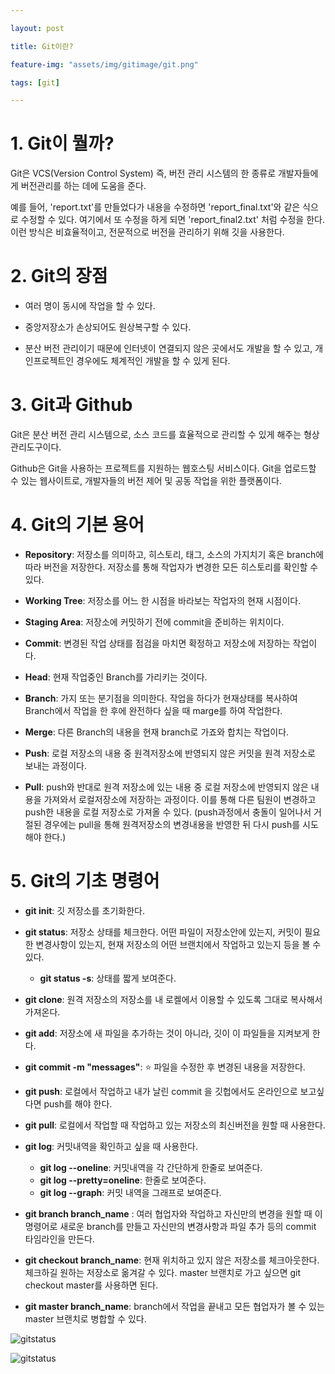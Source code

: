```yaml
---

layout: post

title: Git이란? 

feature-img: "assets/img/gitimage/git.png"

tags: [git]

---
```


# 1. Git이 뭘까? 

Git은 VCS(Version Control System) 즉, 버전 관리 시스템의 한 종류로 개발자들에게 버전관리를 하는 데에 도움을 준다. 

예를 들어, 'report.txt'를 만들었다가 내용을 수정하면 'report_final.txt'와 같은 식으로 수정할 수 있다. 여기에서 또 수정을 하게 되면 'report_final2.txt' 처럼 수정을 한다. 이런 방식은 비효율적이고, 전문적으로 버전을 관리하기 위해  깃을 사용한다. 



# 2. Git의 장점

- 여러 명이 동시에 작업을 할 수 있다. 

- 중앙저장소가 손상되어도 원상복구할 수 있다. 
- 분산 버전 관리이기 때문에 인터넷이 연결되지 않은 곳에서도 개발을 할 수 있고, 개인프로젝트인 경우에도 체계적인 개발을 할 수 있게 된다. 



# 3. Git과 Github

Git은 분산 버전 관리 시스템으로, 소스 코드를 효율적으로 관리할 수 있게 해주는 형상관리도구이다. 

Github은 Git을 사용하는 프로젝트를 지원하는 웹호스팅 서비스이다. Git을 업로드할 수 있는 웹사이트로, 개발자들의 버전 제어 및 공동 작업을 위한 플랫폼이다. 



# 4. Git의 기본 용어

- __Repository__: 저장소를 의미하고, 히스토리, 태그, 소스의 가지치기 혹은 branch에 따라 버전을 저장한다. 저장소를 통해 작업자가 변경한 모든 히스토리를 확인할 수 있다. 
- __Working Tree__: 저장소를 어느 한 시점을 바라보는 작업자의 현재 시점이다. 
- __Staging Area__: 저장소에 커밋하기 전에 commit을 준비하는 위치이다. 
- __Commit__: 변경된 작업 상태를 점검을 마치면 확정하고 저장소에 저장하는 작업이다. 
- __Head__: 현재 작업중인 Branch를 가리키는 것이다. 
- __Branch__: 가지 또는 분기점을 의미한다. 작업을 하다가 현재상태를 복사하여 Branch에서 작업을 한 후에 완전하다 싶을 때 marge를 하여 작업한다. 

- __Merge__: 다른 Branch의 내용을 현재 branch로 가죠와 합치는 작업이다. 

- __Push__: 로컬 저장소의 내용 중 원격저장소에 반영되지 않은 커밋을 원격 저장소로 보내는 과정이다. 
- __Pull__: push와 반대로 원격 저장소에 있는 내용 중 로컬 저장소에 반영되지 않은 내용을 가져와서 로컬저장소에 저장하는 과정이다. 이를 통해 다른 팀원이 변경하고 push한 내용을 로컬 저장소로 가져올 수 있다. (push과정에서 충돌이 일어나서 거절된 경우에는 pull을 통해 원격저장소의 변경내용을 반영한 뒤 다시 push를 시도해야 한다.)



# 5. Git의 기초 명령어

- __git init__: 깃 저장소를 초기화한다.
- __git status__: 저장소 상태를 체크한다. 어떤 파일이 저장소안에 있는지, 커밋이 필요한 변경사항이 있는지, 현재 저장소의 어떤 브랜치에서 작업하고 있는지 등을 볼 수 있다. 
  - __git status -s__: 상태를 짧게 보여준다. 

- __git clone__: 원격 저장소의 저장소를 내 로켈에서 이용할 수 있도록 그대로 복사해서 가져온다. 
- __git add__: 저장소에 새 파일을 추가하는 것이 아니라, 깃이 이 파일들을 지켜보게 한다. 
- __git commit -m "messages"__: :star: 파일을 수정한 후 변경된 내용을 저장한다. 
- __git push__: 로컬에서 작업하고 내가 날린 commit 을 깃헙에서도 온라인으로 보고싶다면 push를 해야 한다. 
- __git pull__: 로컬에서 작업할 때 작업하고 있는 저장소의 최신버전을 원할 때 사용한다. 

- __git log__: 커밋내역을 확인하고 싶을 때 사용한다. 
  - __git log --oneline__: 커밋내역을 각 간단하게 한줄로 보여준다. 
  - __git log --pretty=oneline__: 한줄로 보여준다. 
  - __git log --graph__: 커밋 내역을 그래프로 보여준다.  
- __git branch branch_name__ : 여러 협업자와 작업하고 자신만의 변경을 원할 때 이 명령어로 새로운 branch를 만들고 자신만의 변경사항과 파일 추가 등의 commit 타임라인을 만든다. 

- __git checkout branch_name__: 현재 위치하고 있지 않은 저장소를 체크아웃한다. 체크하길 원하는 저장소로 옮겨갈 수 있다. master 브랜치로 가고 싶으면 git checkout master를 사용하면 된다. 

- __git master branch_name__: branch에서 작업을 끝내고 모든 협업자가 볼 수 있는 master 브랜치로 병합할 수 있다. 

![gitstatus](C:\git\kksj216.github.io\assets\img\gitimage\gitstatus.png)

![gitstatus](C:\git\kksj216.github.io\assets\img\gitimage\gitstatus.png)

